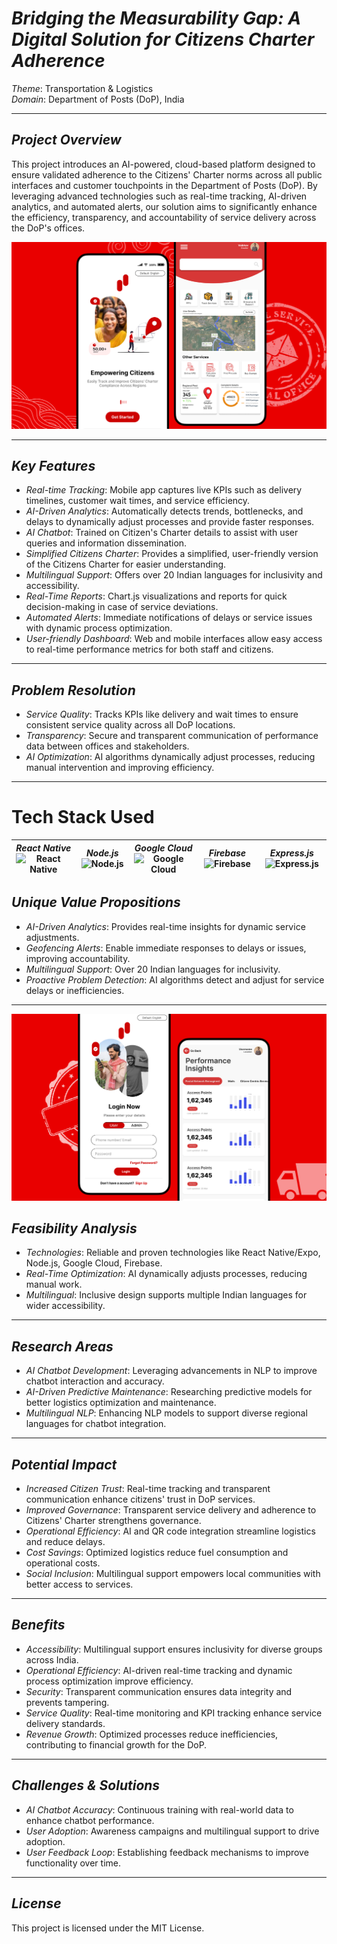 # *Bridging the Measurability Gap: A Digital Solution for Citizens Charter Adherence*

*Theme*: Transportation & Logistics  
*Domain*: Department of Posts (DoP), India

---

## *Project Overview*

This project introduces an AI-powered, cloud-based platform designed to ensure validated adherence to the Citizens' Charter norms across all public interfaces and customer touchpoints in the Department of Posts (DoP). By leveraging advanced technologies such as real-time tracking, AI-driven analytics, and automated alerts, our solution aims to significantly enhance the efficiency, transparency, and accountability of service delivery across the DoP's offices.

![Starting Image](./Frontend/assets/drisplay%201.png)

---

## *Key Features*

- *Real-time Tracking*: Mobile app captures live KPIs such as delivery timelines, customer wait times, and service efficiency.
- *AI-Driven Analytics*: Automatically detects trends, bottlenecks, and delays to dynamically adjust processes and provide faster responses.
- *AI Chatbot*: Trained on Citizen's Charter details to assist with user queries and information dissemination.
- *Simplified Citizens Charter*: Provides a simplified, user-friendly version of the Citizens Charter for easier understanding.
- *Multilingual Support*: Offers over 20 Indian languages for inclusivity and accessibility.
- *Real-Time Reports*: Chart.js visualizations and reports for quick decision-making in case of service deviations.
- *Automated Alerts*: Immediate notifications of delays or service issues with dynamic process optimization.
- *User-friendly Dashboard*: Web and mobile interfaces allow easy access to real-time performance metrics for both staff and citizens.



---

## *Problem Resolution*

- *Service Quality*: Tracks KPIs like delivery and wait times to ensure consistent service quality across all DoP locations.
- *Transparency*: Secure and transparent communication of performance data between offices and stakeholders.
- *AI Optimization*: AI algorithms dynamically adjust processes, reducing manual intervention and improving efficiency.

---

# Tech Stack Used

| *React Native* ![React Native](https://img.icons8.com/color/48/000000/react-native.png) | *Node.js* ![Node.js](https://img.icons8.com/color/48/000000/nodejs.png) | *Google Cloud* ![Google Cloud](https://img.icons8.com/color/48/000000/google-cloud.png) | *Firebase* ![Firebase](https://img.icons8.com/color/48/000000/firebase.png) | *Express.js* ![Express.js](https://img.icons8.com/color/48/000000/express-js.png) |
|:----------------------------------------------------------:|:---------------------------------------------------------:|:---------------------------------------------------------:|:--------------------------------------------------------:|:----------------------------------------------------------:|



## *Unique Value Propositions*

- *AI-Driven Analytics*: Provides real-time insights for dynamic service adjustments.
- *Geofencing Alerts*: Enable immediate responses to delays or issues, improving accountability.
- *Multilingual Support*: Over 20 Indian languages for inclusivity.
- *Proactive Problem Detection*: AI algorithms detect and adjust for service delays or inefficiencies.

---

![Center image](./Frontend/assets/display%202.png)

## *Feasibility Analysis*

- *Technologies*: Reliable and proven technologies like React Native/Expo, Node.js, Google Cloud, Firebase.
- *Real-Time Optimization*: AI dynamically adjusts processes, reducing manual work.
- *Multilingual*: Inclusive design supports multiple Indian languages for wider accessibility.

---

## *Research Areas*

- *AI Chatbot Development*: Leveraging advancements in NLP to improve chatbot interaction and accuracy.
- *AI-Driven Predictive Maintenance*: Researching predictive models for better logistics optimization and maintenance.
- *Multilingual NLP*: Enhancing NLP models to support diverse regional languages for chatbot integration.

---

## *Potential Impact*

- *Increased Citizen Trust*: Real-time tracking and transparent communication enhance citizens' trust in DoP services.
- *Improved Governance*: Transparent service delivery and adherence to Citizens' Charter strengthens governance.
- *Operational Efficiency*: AI and QR code integration streamline logistics and reduce delays.
- *Cost Savings*: Optimized logistics reduce fuel consumption and operational costs.
- *Social Inclusion*: Multilingual support empowers local communities with better access to services.

---

## *Benefits*

- *Accessibility*: Multilingual support ensures inclusivity for diverse groups across India.
- *Operational Efficiency*: AI-driven real-time tracking and dynamic process optimization improve efficiency.
- *Security*: Transparent communication ensures data integrity and prevents tampering.
- *Service Quality*: Real-time monitoring and KPI tracking enhance service delivery standards.
- *Revenue Growth*: Optimized processes reduce inefficiencies, contributing to financial growth for the DoP.

---

## *Challenges & Solutions*

- *AI Chatbot Accuracy*: Continuous training with real-world data to enhance chatbot performance.
- *User Adoption*: Awareness campaigns and multilingual support to drive adoption.
- *User Feedback Loop*: Establishing feedback mechanisms to improve functionality over time.

---

## *License*

This project is licensed under the MIT License.
